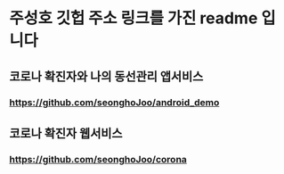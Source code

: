 # 주성호 깃헙 주소 링크를 가진 readme 입니다

## 코로나 확진자와 나의 동선관리 앱서비스
### https://github.com/seonghoJoo/android_demo



## 코로나 확진자 웹서비스
### https://github.com/seonghoJoo/corona
